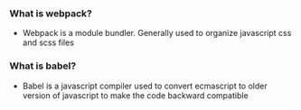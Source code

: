 ### What is webpack?

- Webpack is a module bundler. Generally used to organize javascript css and scss files

### What is babel?

- Babel is a javascript compiler used to convert ecmascript to older version of javascript to make the code backward compatible
